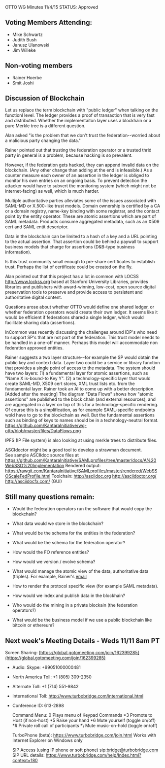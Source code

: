 OTTO WG Minutes 11/4/15
STATUS: Approved

## Voting Members Attending:
 - Mike Schwartz
 - Judith Bush
 - Janusz Ulanowski
 - Jim Willeke

 
## Non-voting members
  - Rainer Hoerbe
  - Smit Joshi

## Discussion of Blockchain

Let us replace the term blockchain with "public ledger" when talking on the functionl level. The ledger provides a proof of transaction that is very fast and distributed. Whether the implementaiton layer uses a blockhain or a pure Merkle tree is a different question.

Alan asked "is the problem that we don't trust the federation--worried about a malicious
party changing the data."

Rainer pointed out that trusting the federation operator or a trusted thrid party in general is a problem, because hacking is so prevalent.

However, if the federation gets hacked, they can append invalid data on the blockchain. (Any other change than adding at the end is infeasible.) As a counter measure each owner of an assertion in the ledger is obliged to monitor his own entries on an ongoing basis. To prevent detection the attacker would have to subvert the monitoring system (which might not be internet-facing) as well, which is much harder.

Multiple authoritative parties alleviates some of the issues associated with SAML-MD or X.500-like trust models. Domain ownership is certified by a CA or a domain registry, name-key binding with some registrar, and the contact point by the entity operator. These are atomic assertions which are part of SAML metadata. Products consume aggregated metadata, such as an X509 cert and SAML entit descriptor. 

Data in the blockchain can be limited to a hash of a key and a URL pointing to the actual assertion. That assertion could be behind a paywall to support business models that charge for assertions (D&B-type business information).

Is this trust community small enough to pre-share certificates to establish trust. 
Perhaps the list of certificate could be created on the fly.

Alan pointed out that this project has a lot in common with LOCSS http://www.lockss.org
based at Stanford University Libraries, provides libraries and publishers with award-winning, 
low-cost, open source digital preservation tools to preserve and provide access to persistent 
and authoritative digital content.

Questions arose about whether OTTO would define one shared ledger, or whether federation operators
would create their own ledger. It seems like it would be efficient if federations shared a 
single ledger, which would facilitate sharing data (assertions). 

InCommon was recently discussing the challenges around IDP's who need to support SP's that
are not part of the federation. This trust model needs to be handled in a one-off manner.
Perhaps this model will accommodate non federation approved entities.

Rainer suggests a two layer structure--for example the SP would obtain the public key and context 
data. Layer two could be a service or library function that provides a single point of access to
the metadata. The system should have two layers: (1) a fundamental layer for atomic assertions, such as "Name X is-bound-to Key Y". (2) a technology-specific layer that would create SAML-MD, X509 cert stores, XML trust lists etc. from the fundamental layer.
Rainer took an AI to come up with a better description.
[Added after the meeting]
The diagram "Data Flows" shows how "atomic assertions" are published to the block chain (and external resources), and are aggregated in a layer on top of this for a technology-specific rendering. Of course this is a simplification, as for example SAML-specific endpoints wold have to go to the blockchain as well. But the fundamental assertions such as binding of keys to names should be in a technology-neutral format.
https://github.com/KantaraInitiative/wg-otto/blob/master/files/DataFlows.png

IPFS (IP File system) is also looking at using merkle trees to distribute files.

ASCIdoctor might be a good tool to develop a strawman document.  
See sample ASCIIdoc source files at
https://github.com/KantaraInitiative/SAMLprofiles/tree/master/docs/A%20WebSSO%20Implementation
Rendered output:
https://rawgit.com/KantaraInitiative/SAMLprofiles/master/rendered/WebSSOScaleFedProfile.html
Toolchain:
http://asciidoc.org
http://asciidoctor.org/ 
http://asciidocfx.com/  (GUI)


## Still many questions remain:

- Would the federation operators run the software that would copy the blockchain?

- What data would we store in the blockchain? 

- What would be the schema for the entities in the federation?

- What would be the schema for the federation operator? 

- How would the FO reference entities?

- How would we version / evolve schema?

- What would manage the atomic view of the data, authoritative data (triples). For example, Rainer's 
[email](http://kantarainitiative.org/pipermail/wg-otto/2015-October/000121.html) 

- How to render the protocol specific view (for example SAML metadata).

- How would we index and publish data in the blockhain?

- Who would do the mining in a private blockain (the federation operators?)

- What would be the business model if we use a public blockchain like bitcoin or ethereum?

## Next week's Meeting Details - Weds 11/11 8am PT

Screen Sharing: [https://global.gotomeeting.com/join/162399285](https://global.gotomeeting.com/join/162399285)

 - Audio: Skype: +99051000000481
 - North America Toll: +1 (805) 309-2350
 - Alternate Toll: +1 (714) 551-9842
 - International Toll: http://www.turbobridge.com/international.html

 - Conference ID: 613-2898

    Command Menu: 0 Plays menu of Keypad Commands *3 Promote to Host (if non-host) *5 Raise your hand 
    *6 Mute yourself (toggle on/off) *# Private roll call of participants *\ Mute music-on-hold (toggle on/off)

    TurboPhone (beta): https://www.turbobridge.com/join.html Works with Internet Explorer on Windows only

    SIP Access (using IP phone or soft phone) sip:bridge@turbobridge.com
    SIP URL details: https://www.turbobridge.com/help/Index.html?context=180


